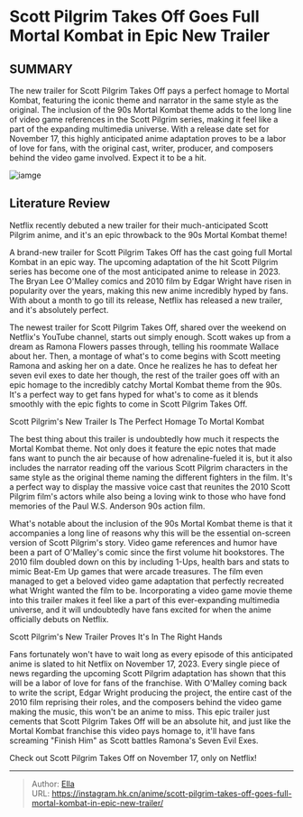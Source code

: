 # Scott Pilgrim Takes Off Goes Full Mortal Kombat in Epic New Trailer


## SUMMARY 



  The new trailer for Scott Pilgrim Takes Off pays a perfect homage to Mortal Kombat, featuring the iconic theme and narrator in the same style as the original.   The inclusion of the 90s Mortal Kombat theme adds to the long line of video game references in the Scott Pilgrim series, making it feel like a part of the expanding multimedia universe.   With a release date set for November 17, this highly anticipated anime adaptation proves to be a labor of love for fans, with the original cast, writer, producer, and composers behind the video game involved. Expect it to be a hit.  

![iamge](https://static1.srcdn.com/wordpress/wp-content/uploads/2023/10/scott-pilgrim-mortal-kombat.jpg)

## Literature Review

Netflix recently debuted a new trailer for their much-anticipated Scott Pilgrim anime, and it&#39;s an epic throwback to the 90s Mortal Kombat theme!




A brand-new trailer for Scott Pilgrim Takes Off has the cast going full Mortal Kombat in an epic way. The upcoming adaptation of the hit Scott Pilgrim series has become one of the most anticipated anime to release in 2023. The Bryan Lee O&#39;Malley comics and 2010 film by Edgar Wright have risen in popularity over the years, making this new anime incredibly hyped by fans. With about a month to go till its release, Netflix has released a new trailer, and it&#39;s absolutely perfect.




The newest trailer for Scott Pilgrim Takes Off, shared over the weekend on Netflix&#39;s YouTube channel, starts out simply enough. Scott wakes up from a dream as Ramona Flowers passes through, telling his roommate Wallace about her. Then, a montage of what&#39;s to come begins with Scott meeting Ramona and asking her on a date. Once he realizes he has to defeat her seven evil exes to date her though, the rest of the trailer goes off with an epic homage to the incredibly catchy Mortal Kombat theme from the 90s. It&#39;s a perfect way to get fans hyped for what&#39;s to come as it blends smoothly with the epic fights to come in Scott Pilgrim Takes Off.


 Scott Pilgrim&#39;s New Trailer Is The Perfect Homage To Mortal Kombat 

 

The best thing about this trailer is undoubtedly how much it respects the Mortal Kombat theme. Not only does it feature the epic notes that made fans want to punch the air because of how adrenaline-fueled it is, but it also includes the narrator reading off the various Scott Pilgrim characters in the same style as the original theme naming the different fighters in the film. It&#39;s a perfect way to display the massive voice cast that reunites the 2010 Scott Pilgrim film&#39;s actors while also being a loving wink to those who have fond memories of the Paul W.S. Anderson 90s action film.




What&#39;s notable about the inclusion of the 90s Mortal Kombat theme is that it accompanies a long line of reasons why this will be the essential on-screen version of Scott Pilgrim&#39;s story. Video game references and humor have been a part of O&#39;Malley&#39;s comic since the first volume hit bookstores. The 2010 film doubled down on this by including 1-Ups, health bars and stats to mimic Beat-Em Up games that were arcade treasures. The film even managed to get a beloved video game adaptation that perfectly recreated what Wright wanted the film to be. Incorporating a video game movie theme into this trailer makes it feel like a part of this ever-expanding multimedia universe, and it will undoubtedly have fans excited for when the anime officially debuts on Netflix.



 Scott Pilgrim&#39;s New Trailer Proves It&#39;s In The Right Hands 
          




Fans fortunately won&#39;t have to wait long as every episode of this anticipated anime is slated to hit Netflix on November 17, 2023. Every single piece of news regarding the upcoming Scott Pilgrim adaptation has shown that this will be a labor of love for fans of the franchise. With O&#39;Malley coming back to write the script, Edgar Wright producing the project, the entire cast of the 2010 film reprising their roles, and the composers behind the video game making the music, this won&#39;t be an anime to miss. This epic trailer just cements that Scott Pilgrim Takes Off will be an absolute hit, and just like the Mortal Kombat franchise this video pays homage to, it&#39;ll have fans screaming &#34;Finish Him&#34; as Scott battles Ramona&#39;s Seven Evil Exes.

Check out Scott Pilgrim Takes Off on November 17, only on Netflix!



---

> Author: [Ella](https://instagram.hk.cn/)  
> URL: https://instagram.hk.cn/anime/scott-pilgrim-takes-off-goes-full-mortal-kombat-in-epic-new-trailer/  

